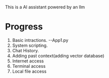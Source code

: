 This is a AI assistant powered by an llm<br>
# Progress<br>
1. Basic intractions. --App1.py<br>
2. System scripting.<br>
3. Chat History.<br>
4. Adding past context(adding vector database)<br>
5. Internet access<br>
6. Terminal access<br>
7. Local file access<br>